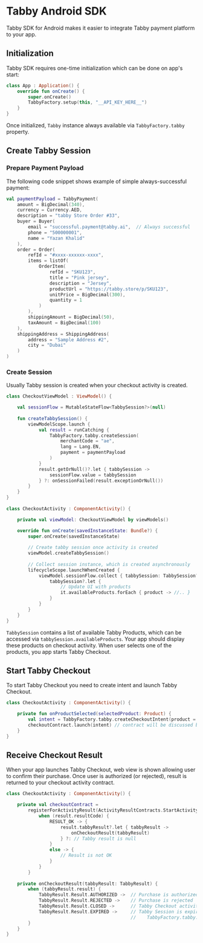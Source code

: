 # Tabby Android SDK

Tabby SDK for Android makes it easier to integrate Tabby payment platform to your app.

## Initialization

Tabby SDK requires one-time initialization which can be done on app's start:

```kotlin
class App : Application() {
    override fun onCreate() {
        super.onCreate()
        TabbyFactory.setup(this, "__API_KEY_HERE__")
    }
}
```

Once initialized, `Tabby` instance always available via `TabbyFactory.tabby` property.

## Create Tabby Session

### Prepare Payment Payload

The following code snippet shows example of simple always-successful payment:

```kotlin
val paymentPayload = TabbyPayment(
    amount = BigDecimal(340),
    currency = Currency.AED,
    description = "tabby Store Order #33",
    buyer = Buyer(
        email = "successful.payment@tabby.ai",  // Always successful
        phone = "500000001",
        name = "Yazan Khalid"
    ),
    order = Order(
        refId = "#xxxx-xxxxxx-xxxx",
        items = listOf(
            OrderItem(
                refId = "SKU123",
                title = "Pink jersey",
                description = "Jersey",
                productUrl = "https://tabby.store/p/SKU123",
                unitPrice = BigDecimal(300),
                quantity = 1
            )
        ),
        shippingAmount = BigDecimal(50),
        taxAmount = BigDecimal(100)
    ),
    shippingAddress = ShippingAddress(
        address = "Sample Address #2",
        city = "Dubai"
    )
)
```

### Create Session

Usually Tabby session is created when your checkout activity is created.

```kotlin
class CheckoutViewModel : ViewModel() {

    val sessionFlow = MutableStateFlow<TabbySession?>(null)
    
    fun createTabbySession() {
        viewModelScope.launch {
            val result = runCatching {
                TabbyFactory.tabby.createSession(
                    merchantCode = "ae",
                    lang = Lang.EN,
                    payment = paymentPayload
                )
            }
            result.getOrNull()?.let { tabbySession ->
                sessionFlow.value = tabbySession
            } ?: onSessionFailed(result.exceptionOrNull())
        }
    }
}
    
class CheckoutActivity : ComponentActivity() { 

    private val viewModel: CheckoutViewModel by viewModels()

    override fun onCreate(savedInstanceState: Bundle?) {
        super.onCreate(savedInstanceState)
        
        // Create tabby session once activity is created
        viewModel.createTabbySession()
        
        // Collect session instance, which is created asynchronously
        lifecycleScope.launchWhenCreated {
            viewModel.sessionFlow.collect { tabbySession: TabbySession? ->
                tabbySession?.let {
                    // Update UI with products
                    it.availableProducts.forEach { product -> //.. }
                }
            }
        }        
    }
}
```

`TabbySession` contains a list of available Tabby Products, which can be accessed via `tabbySession.availableProducts`. Your app should display these products on checkout activity. When user selects one of the products, you app starts Tabby Checkout.

## Start Tabby Checkout

To start Tabby Checkout you need to create intent and launch Tabby Checkout.

```kotlin
class CheckoutActivity : ComponentActivity() {

    private fun onProductSelected(selectedProduct: Product) {
        val intent = TabbyFactory.tabby.createCheckoutIntent(product = selectedProduct)
        checkoutContract.launch(intent) // contract will be discussed below
    }
}
```

## Receive Checkout Result

When your app launches Tabby Checkout, web view is shown allowing user to confirm their purchase. Once user is authorized (or rejected), result is returned to your checkout activity contract.

```kotlin
class CheckoutActivity : ComponentActivity() {

    private val checkoutContract =
        registerForActivityResult(ActivityResultContracts.StartActivityForResult()) { result ->
            when (result.resultCode) {
                RESULT_OK -> {
                    result.tabbyResult?.let { tabbyResult ->
                        onCheckoutResult(tabbyResult)
                    } ?: // Tabby result is null
                }
                else -> {
                    // Result is not OK
                }
            }
        }
        
    private onCheckoutResult(tabbyResult: TabbyResult) {
        when (tabbyResult.result) {
            TabbyResult.Result.AUTHORIZED ->  // Purchase is authorized
            TabbyResult.Result.REJECTED ->    // Purchase is rejected
            TabbyResult.Result.CLOSED ->      // Tabby Checkout activity was closed
            TabbyResult.Result.EXPIRED ->     // Tabby Session is expired, you need to call
                                              //    TabbyFactory.tabby.createSession(...) again
        }
    }
}
```
